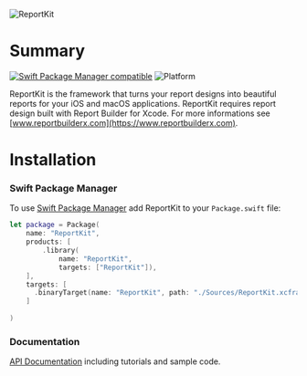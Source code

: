 ![ReportKit](https://reportbuilderx.com/reportkit-resources/ReportKitLogo.png)

# Summary
[![Swift Package Manager compatible](https://img.shields.io/badge/spm-compatible-brightgreen.svg?style=flat)](https://swift.org/package-manager)
![Platform](https://img.shields.io/badge/platform-macOS%20%7C%20iOS-lightgray)

ReportKit is the framework that turns your report designs into beautiful reports for your iOS and macOS applications. ReportKit requires report design built with Report Builder for Xcode. For more informations see
[www.reportbuilderx.com](https://www.reportbuilderx.com).

# Installation

### Swift Package Manager

To use [Swift Package Manager](https://swift.org/package-manager/) add ReportKit to your `Package.swift` file:

```swift
let package = Package(
    name: "ReportKit",
    products: [
        .library(
            name: "ReportKit",
            targets: ["ReportKit"]),        
    ],
    targets: [
      .binaryTarget(name: "ReportKit", path: "./Sources/ReportKit.xcframework")
    ]
       
)  
```

### Documentation

[API Documentation](https://reportbuilderx.com/documentation/reportkit) including tutorials and sample code.

